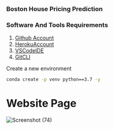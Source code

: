 
### Boston House Pricing Prediction

### Software And Tools Requirements

1. [Github Account](https://github.com)
2. [HerokuAccount](https://heroku.com)
3. [VSCodeIDE](https://code.visualstudio.com/)
4. [GitCLI](https://git-scm.com/book/en/v2/Getting-Started-The-Command-Line)

Create a new environment

```bash
conda create -p venv python==3.7 -y
```
# Website Page
![Screenshot (74)](https://github.com/raghavpatel2507/BostonPricePrediction/assets/127617393/315d9dda-8bb0-436d-97a6-b2e894219978)

